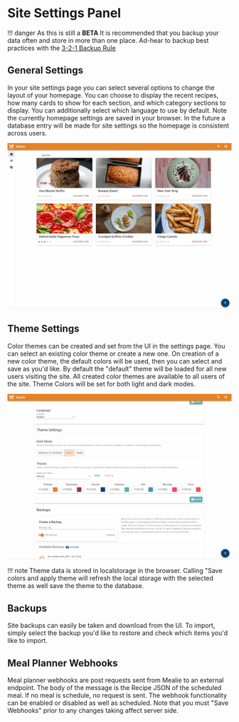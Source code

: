 # Site Settings Panel
!!! danger
    As this is still a **BETA** It is recommended that you backup your data often and store in more than one place. Ad-hear to backup best practices with the [3-2-1 Backup Rule](https://en.wikipedia.org/wiki/Backup)

## General Settings
In your site settings page you can select several options to change the layout of your homepage. You can choose to display the recent recipes, how many cards to show for each section, and which category sections to display. You can additionally select which language to use by default. Note the currently homepage settings are saved in your browser. In the future a database entry will be made for site settings so the homepage is consistent across users.

![](../gifs/homepage-settings-v1.gif)

## Theme Settings
Color themes can be created and set from the UI in the settings page. You can select an existing color theme or create a new one. On creation of a new color theme, the default colors will be used, then you can select and save as you'd like. By default the "default" theme will be loaded for all new users visiting the site. All created color themes are available to all users of the site. Theme Colors will be set for both light and dark modes.

![](../gifs/theme-demo-v2.gif)

!!! note
    Theme data is stored in localstorage in the browser. Calling "Save colors and apply theme will refresh the local storage with the selected theme as well save the theme to the database. 


## Backups 
Site backups can easily be taken and download from the UI. To import, simply select the backup you'd like to restore and check which items you'd like to import. 

## Meal Planner Webhooks
Meal planner webhooks are post requests sent from Mealie to an external endpoint. The body of the message is the Recipe JSON of the scheduled meal. If no meal is schedule, no request is sent. The webhook functionality can be enabled or disabled as well as scheduled. Note that you must "Save Webhooks" prior to any changes taking affect server side. 


